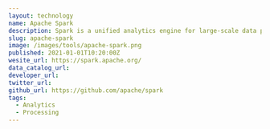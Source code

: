 ```yaml
---
layout: technology
name: Apache Spark
description: Spark is a unified analytics engine for large-scale data processing. It provides high-level APIs in Scala, Java, Python, and R, and an optimized engine that supports general computation graphs for data analysis. It also supports a rich set of higher-level tools including Spark SQL for SQL and DataFrames, MLlib for machine learning, GraphX for graph processing, and Structured Streaming for stream processing.
slug: apache-spark
image: /images/tools/apache-spark.png
published: 2021-01-01T10:20:00Z
wesite_url: https://spark.apache.org/
data_catalog_url:
developer_url:
twitter_url:
github_url: https://github.com/apache/spark
tags:
  - Analytics
  - Processing
---
```

